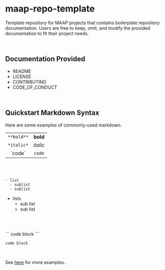 # maap-repo-template
Template repository for MAAP projects that contains boilerplate repository documentation. Users are free to keep, omit, and modify the provided documentation to fit their project needs.

<br />

## Documentation Provided
- README
- LICENSE
- CONTRIBUTING
- CODE_OF_CONDUCT

<br />

## Quickstart Markdown Syntax
Here are some examples of commonly-used markdown.

|  |  |
| :---: | :---: |
| `**bold**` | **bold**  |
| `*italic*` | *italic*  |
| \`code\`| `code`|

<br />
<br />

```
- list
  - sublist
  - sublist
```

- lists
  - sub list
  - sub list

<br />
<br />

\```
code block
\```


```
code block
```

<br />

See [here](https://docs.github.com/en/get-started/writing-on-github/getting-started-with-writing-and-formatting-on-github/basic-writing-and-formatting-syntax) for more examples.
